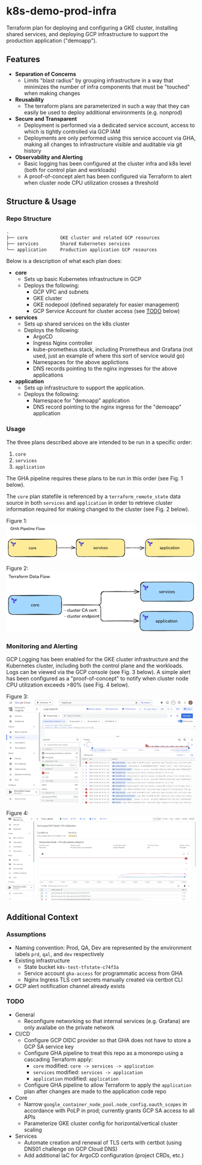 # k8s-demo-prod-infra

Terraform plan for deploying and configuring a GKE cluster, installing shared services, and deploying GCP infrastructure to support the production application ("demoapp").



## Features
- **Separation of Concerns** 
  - Limits "blast radius" by grouping infrastructure in a way that minimizes the number of infra components that must be "touched" when making changes
- **Reusability**
  - The terraform plans are parameterized in such a way that they can easily be used to deploy additional environments (e.g. nonprod)
- **Secure and Transparent**
  - Deployment is performed via a dedicated service account, access to which is tightly controlled via GCP IAM
  - Deployments are only performed using this service account via GHA, making all changes to infrastructure visible and auditable via git history
- **Observability and Alerting**
  - Basic logging has been configured at the cluster infra and k8s level (both for control plan and workloads)
  - A proof-of-concept alert has been configured via Terraform to alert when cluster node CPU utilization crosses a threshold

## Structure & Usage

### Repo Structure

```
.
├── core            GKE cluster and related GCP resources
├── services        Shared Kubernetes services
└── application     Production application GCP resources

```

Below is a description of what each plan does:

- **core**
  - Sets up basic Kubernetes infrastructure in GCP
  - Deploys the following:
    - GCP VPC and subnets
    - GKE cluster
    - GKE nodepool (defined separately for easier management)
    - GCP Service Account for cluster access (see [TODO](#todo) below)
- **services**
  - Sets up shared services on the k8s cluster
  - Deploys the following:
    - ArgoCD
    - Ingress Nginx controller
    - kube-prometheus stack, including Prometheus and Grafana (not used, just an example of where this sort of service would go)
    - Namespaces for the above applictions
    - DNS records pointing to the nginx ingresses for the above applications
- **application**
  - Sets up infrastructure to support the application.  
  - Deploys the following:
    - Namespace for "demoapp" application
    - DNS record pointing to the nginx ingress for the "demoapp" application


### Usage

The three plans described above are intended to be run in a specific order:

1. `core`
2. `services`
3. `application`

The GHA pipeline requires these plans to be run in this order (see Fig. 1 below).

The `core` plan statefile is referenced by a `terraform_remote_state` data source in both `services` and `application` in order to retrieve cluster information required for making changed to the cluster (see Fig. 2 below).  


Figure 1:  
![Figure 1](./docs/kdpi-gha-flow.png)

Figure 2:  
![Figure 2](./docs/kdpi-tf-flow.png)



### Monitoring and Alerting

GCP Logging has been enabled for the GKE cluster infrastructure and the Kubernetes cluster, including both the control plane and the workloads.  Logs can be viewed via the GCP console (see Fig. 3 below).  A simple alert has been configured as a "proof-of-concept" to notify when cluster node CPU utilization exceeds >80% (see Fig. 4 below).

Figure 3:  
[![Figure 3](./docs/gke_logging_t.png)](./docs/gke_logging.png)


Figure 4:  
[![Figure 4](./docs/gke_alerting_t.png)](./docs/gke_alerting.png)



## Additional Context

### Assumptions
- Naming convention: Prod, QA, Dev are represented by the environment labels `prd`, `qal`, and `dev` respectively
- Existing infrastructure
  - State bucket `k8s-test-tfstate-c74f3a` 
  - Service account `gha-access` for programmatic access from GHA
  - Nginx Ingress TLS cert secrets manually created via certbot CLI
- GCP alert notification channel already exists

### TODO
  - General
    - Reconfigure networking so that internal services (e.g. Grafana) are only availabe on the private network
  - CI/CD
    - Configure GCP OIDC provider so that GHA does not have to store a GCP SA service key
    - Configure GHA pipeline to treat this repo as a monorepo using a cascading Terraform apply:
      - `core` modified:  `core -> services -> application`
      - `services` modified: `services -> application`
      - `application` modified: `application`
    - Configure GHA pipeline to allow Terraform to apply the `application` plan after changes are made to the application code repo
  - Core
    - Narrow `google_container_node_pool.node_config.oauth_scopes` in accordance with PoLP in prod; currently grants GCP SA access to all APIs
    - Parameterize GKE cluster config for horizontal/vertical cluster scaling
  - Services
    - Automate creation and renewal of TLS certs with certbot (using DNS01 challenge on GCP Cloud DNS)
    - Add additional IaC for ArgoCD configuration (project CRDs, etc.)